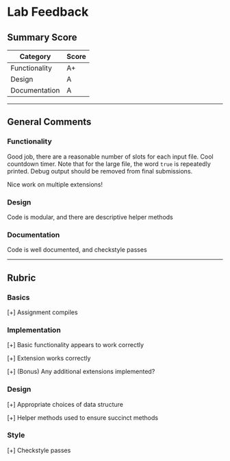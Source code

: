 # Lab Feedback

## Summary Score

| Category       | Score |
| -------------- | ----- |
| Functionality  |   A+  |
| Design         |   A   |
| Documentation  |   A   |

---

## General Comments

### Functionality

Good job, there are a reasonable number of slots for each input file.  Cool countdown timer.
Note that for the large file, the word `true` is repeatedly printed.  Debug output should
be removed from final submissions.

Nice work on multiple extensions!

### Design

Code is modular, and there are descriptive helper methods

### Documentation

Code is well documented, and checkstyle passes

---

## Rubric

### Basics

[+] Assignment compiles

### Implementation

[+] Basic functionality appears to work correctly

[+] Extension works correctly

[+] (Bonus) Any additional extensions implemented?

### Design

[+] Appropriate choices of data structure 

[+] Helper methods used to ensure succinct methods

### Style

[+] Checkstyle passes 
